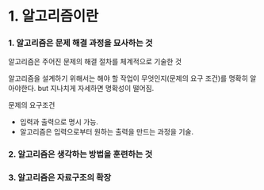 # 1. 알고리즘이란

### 1. 알고리즘은 문제 해결 과정을 묘사하는 것

알고리즘은 주어진 문제의 해결 절차를 체계적으로 기술한 것

알고리즘을 설계하기 위해서는 해야 할 작업이 무엇인지(문제의 요구 조건)를 명확히 알아야한다.
but 지나치게 자세하면 명확성이 떨어짐.

문제의 요구조건
- 입력과 출력으로 명시 가능.
- 알고리즘은 입력으로부터 원하는 출력을 만드는 과정을 기술.

### 2. 알고리즘은 생각하는 방법을 훈련하는 것


### 3. 알고리즘은 자료구조의 확장